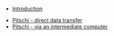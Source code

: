 * [Introduction](/)
<!-- * [User Guide - Tracker only (for Clients)](userguide-tracker.md) -->
* [Pitschi - direct data transfer](userguide-pitschi.md)
* [Pitschi - via an intermediate computer](userguide-pitschi-datamover.md)
